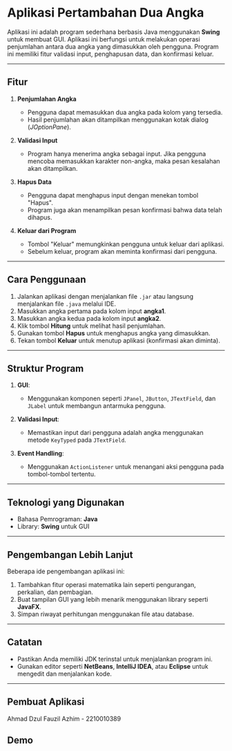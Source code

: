 # Aplikasi Pertambahan Dua Angka

Aplikasi ini adalah program sederhana berbasis Java menggunakan **Swing** untuk membuat GUI. Aplikasi ini berfungsi untuk melakukan operasi penjumlahan antara dua angka yang dimasukkan oleh pengguna. Program ini memiliki fitur validasi input, penghapusan data, dan konfirmasi keluar.

---

## Fitur
1. **Penjumlahan Angka**
   - Pengguna dapat memasukkan dua angka pada kolom yang tersedia.
   - Hasil penjumlahan akan ditampilkan menggunakan kotak dialog (*JOptionPane*).

2. **Validasi Input**
   - Program hanya menerima angka sebagai input. Jika pengguna mencoba memasukkan karakter non-angka, maka pesan kesalahan akan ditampilkan.

3. **Hapus Data**
   - Pengguna dapat menghapus input dengan menekan tombol "Hapus".
   - Program juga akan menampilkan pesan konfirmasi bahwa data telah dihapus.

4. **Keluar dari Program**
   - Tombol "Keluar" memungkinkan pengguna untuk keluar dari aplikasi.
   - Sebelum keluar, program akan meminta konfirmasi dari pengguna.

---

## Cara Penggunaan
1. Jalankan aplikasi dengan menjalankan file `.jar` atau langsung menjalankan file `.java` melalui IDE.
2. Masukkan angka pertama pada kolom input **angka1**.
3. Masukkan angka kedua pada kolom input **angka2**.
4. Klik tombol **Hitung** untuk melihat hasil penjumlahan.
5. Gunakan tombol **Hapus** untuk menghapus angka yang dimasukkan.
6. Tekan tombol **Keluar** untuk menutup aplikasi (konfirmasi akan diminta).

---

## Struktur Program
1. **GUI**:
   - Menggunakan komponen seperti `JPanel`, `JButton`, `JTextField`, dan `JLabel` untuk membangun antarmuka pengguna.

2. **Validasi Input**:
   - Memastikan input dari pengguna adalah angka menggunakan metode `KeyTyped` pada `JTextField`.

3. **Event Handling**:
   - Menggunakan `ActionListener` untuk menangani aksi pengguna pada tombol-tombol tertentu.

---

## Teknologi yang Digunakan
- Bahasa Pemrograman: **Java**
- Library: **Swing** untuk GUI

---

## Pengembangan Lebih Lanjut
Beberapa ide pengembangan aplikasi ini:
1. Tambahkan fitur operasi matematika lain seperti pengurangan, perkalian, dan pembagian.
2. Buat tampilan GUI yang lebih menarik menggunakan library seperti **JavaFX**.
3. Simpan riwayat perhitungan menggunakan file atau database.

---

## Catatan
- Pastikan Anda memiliki JDK terinstal untuk menjalankan program ini.
- Gunakan editor seperti **NetBeans**, **IntelliJ IDEA**, atau **Eclipse** untuk mengedit dan menjalankan kode.

---

## Pembuat Aplikasi
Ahmad Dzul Fauzil Azhim - 2210010389

## Demo
